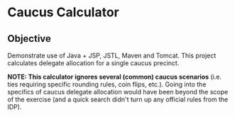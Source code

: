 # Caucus Calculator
## Objective
Demonstrate use of Java + JSP, JSTL, Maven and Tomcat. This project calculates delegate allocation for a single caucus precinct.


__NOTE: This calculator ignores several (common) caucus scenarios__ (i.e. ties requiring specific rounding rules, coin flips, etc.). Going into the specifics of caucus delegate allocation would have been beyond the scope of the exercise (and a quick search didn't turn up any official rules from the IDP). 
